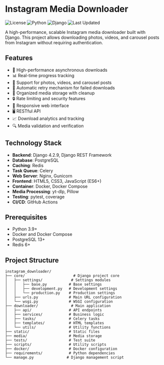 # Instagram Media Downloader

![License](https://img.shields.io/badge/license-MIT-blue.svg)
![Python](https://img.shields.io/badge/python-3.9%2B-blue)
![Django](https://img.shields.io/badge/django-4.2.9-green)
![Last Updated](https://img.shields.io/badge/last%20updated-2025--02--18-brightgreen)

A high-performance, scalable Instagram media downloader built with Django. This project allows downloading photos, videos, and carousel posts from Instagram without requiring authentication.

## Features

- 🚀 High-performance asynchronous downloads
- 📊 Real-time progress tracking
- 🎯 Support for photos, videos, and carousel posts
- 🔄 Automatic retry mechanism for failed downloads
- 📁 Organized media storage with cleanup
- 🔒 Rate limiting and security features
- 📱 Responsive web interface
- 🖥️ RESTful API
- 📈 Download analytics and tracking
- 🔍 Media validation and verification

## Technology Stack

- **Backend**: Django 4.2.9, Django REST Framework
- **Database**: PostgreSQL
- **Caching**: Redis
- **Task Queue**: Celery
- **Web Server**: Nginx, Gunicorn
- **Frontend**: HTML5, CSS3, JavaScript (ES6+)
- **Container**: Docker, Docker Compose
- **Media Processing**: yt-dlp, Pillow
- **Testing**: pytest, coverage
- **CI/CD**: GitHub Actions

## Prerequisites

- Python 3.9+
- Docker and Docker Compose
- PostgreSQL 13+
- Redis 6+

## Project Structure

```text
instagram_downloader/
├── core/                      # Django project core
│   ├── settings/             # Settings modules
│   │   ├── base.py          # Base settings
│   │   ├── development.py   # Development settings
│   │   └── production.py    # Production settings
│   ├── urls.py              # Main URL configuration
│   └── wsgi.py              # WSGI configuration
├── downloader/               # Main application
│   ├── api/                 # API endpoints
│   ├── services/            # Business logic
│   ├── tasks/               # Celery tasks
│   ├── templates/           # HTML templates
│   └── utils/               # Utility functions
├── static/                  # Static files
├── media/                   # Media storage
├── tests/                   # Test suite
├── scripts/                 # Utility scripts
├── docker/                  # Docker configuration
├── requirements/            # Python dependencies
└── manage.py               # Django management script
```

